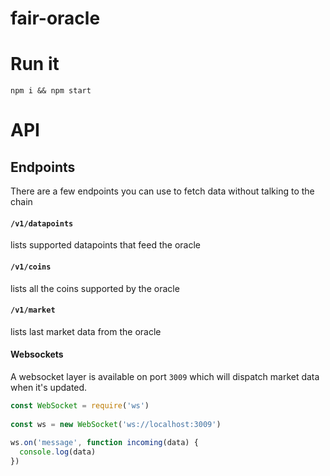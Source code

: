 # fair-oracle

# Run it
`npm i && npm start`

# API

## Endpoints
There are a few endpoints you can use to fetch data without talking to the chain

#### `/v1/datapoints`
lists supported datapoints that feed the oracle

#### `/v1/coins`
lists all the coins supported by the oracle

#### `/v1/market`
lists last market data from the oracle

#### Websockets
A websocket layer is available on port `3009` which will dispatch market data when it's updated.

```js
const WebSocket = require('ws')
 
const ws = new WebSocket('ws://localhost:3009')
 
ws.on('message', function incoming(data) {
  console.log(data)
})
```